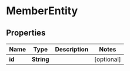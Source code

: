 
# MemberEntity

## Properties
Name | Type | Description | Notes
------------ | ------------- | ------------- | -------------
**id** | **String** |  |  [optional]



